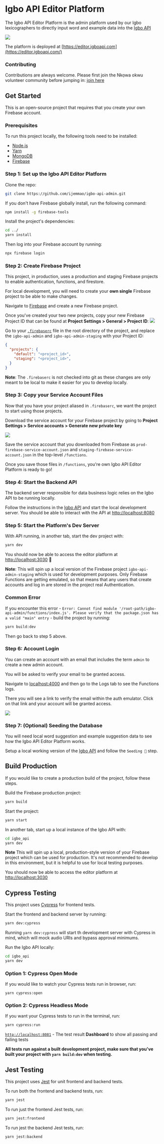 # Igbo API Editor Platform

The Igbo API Editor Platform is the admin platform used by our Igbo lexicographers to directly input word and example data into the [Igbo API](https://igboapi.com)

![](./docs/igbo_api_editor_platform.png)

The platform is deployed at [https://editor.igboapi.com](https://editor.igboapi.com/)


### Contributing

Contributions are always welcome. Please first join the Nkọwa okwu volunteer community before jumping in: [join here](https://nkowaokwu.com/volunteer) 


## Get Started

This is an open-source project that requires that you create your own Firebase account.

### Prerequisites

To run this project locally, the following tools need to be installed:

* [Node.js](https://nodejs.org/en/download/)
* [Yarn](https://classic.yarnpkg.com/en/docs/install)
* [MongoDB](https://docs.mongodb.com/manual/administration/install-community/)
* [Firebase](https://console.firebase.google.com/)

### Step 1: Set up the Igbo API Editor Platform

Clone the repo:

```bash
git clone https://github.com/ijemmao/igbo-api-admin.git
```

If you don't have Firebase globally install, run the following command:

```bash
npm install -g firebase-tools
```

Install the project's dependencies:

```bash
cd ../
yarn install
```

Then log into your Firebase account by running:

```bash
npx firebase login
```

### Step 2: Create Firebase Project

This project, in production, uses a production and staging Firebase projects to enable authentication, functions, and firestore.

For local development, you will need to create your **own single** Firebase project to be able to make changes.

Navigate to [Firebase](https://console.firebase.google.com) and create a new Firebase project.

Once you've created your two new projects, copy your new Firebase Project ID that can be found at  **Project Settings > General > Project ID**:
![](./docs/firebase_project_id.png)

Go to your [`.firebaserc`]('./.firebaserc) file in the root directory of the project,
and replace the `igbo-api-admin` and `igbo-api-admin-staging` with  your Project ID:

```json
{
  "projects": {
    "default": "<project_id>",
    "staging": "<project_id>",
  }
}
```

**Note**: The `.firebaserc` is not checked into git as these changes are only meant to be local to make it easier for you to develop locally.

### Step 3: Copy your Service Account Files

Now that you have your project aliased in `.firebaserc`, we want the project to start using those projects.


Download the service account for your Firebase project by going to **Project Settings > Service accounts > Generate new private key**

![](./docs/firebase_service_account.png)

Save the service account that you downloaded from Firebase as `prod-firebase-service-account.json` and `staging-firebase-service-account.json` in the top-level `/functions`.

Once you save those files in `/functions`, you're own Igbo API Editor Platform is ready to go!

### Step 4: Start the Backend API

The backend server responsible for data business logic relies on the Igbo API to be running locally.

Follow the instructions in the [Igbo API](https://github.com/ijemmao/igbo_api) and start 
the local development server. You should be able to interact with the API at 
[http://localhost:8080](http://localhost:8080)

### Step 5: Start the Platform's Dev Server

With API running, in another tab, start the dev project with:

```bash
yarn dev
```

You should now be able to access the editor platform at [http://localhost:3030](http://localhost:3030) 🎉

**Note**: This will spin up a local version of the Firebase project `igbo-api-admin-staging` which 
is used for development purposes. Only Firebase Functions are getting emulated, so that means
that any users that create accounts and log in are stored in the project real Authentication.

### Common Error

If you encounter this error - ```Error: Cannot find module '/root-path/igbo-api-admin/functions/index.js'. Please verify that the package.json has a valid "main" entry``` - build the project by running:

```bash
yarn build:dev
```

Then go back to step 5 above.

### Step 6: Account Login

You can create an account with an email that includes the term `admin` to create a new admin account.

You will be asked to verify your email to be granted access.

Navigate to [localhost:4000](http://localhost:4000) and then go to the Logs tab to see the Functions logs.

There you will see a link to verify the email within the auth emulator. Click on that link and your account will be granted access.

![](./docs/verify-email.png)

### Step 7: (Optional) Seeding the Database

You will need local word suggestion and example suggestion data to see how the Igbo API Editor Platform works.

Setup a local working version of the [Igbo API](https://github.com/nkowaokwu/igbo_api#seeding-) and follow the `Seeding 🌱` step.

## Build Production

If you would like to create a production build of the project, follow these steps.

Build the Firebase production project:

```bash
yarn build
```

Start the project:

```bash
yarn start
```

In another tab, start up a local instance of the Igbo API with:

```bash
cd igbo_api
yarn dev
```

**Note** This will spin up a local, production-style version of your Firebase project 
which can be used for production. It's not recommended to develop in this environment, but it 
is helpful to use for local testing purposes.

You should now be able to access the editor platform at [http://localhost:3030](http://localhost:3030)

## Cypress Testing

This project uses [Cypress](https://cypress.io) for frontend tests.

Start the frontend and backend server by running:

```bash
yarn dev:cypress
```

Running `yarn dev:cypress` will start th development server with Cypress in mind, which will mock audio URIs and bypass approval minimums.

Run the Igbo API locally:

```bash
cd igbo_api
yarn dev
```

### Option 1: Cypress Open Mode
If you would like to watch your Cypress tests run in browser, run:

```
yarn cypress:open
```

### Option 2: Cypress Headless Mode
If you want your Cypress tests to run in the terminal, run:

```bash
yarn cypress:run
```

[`http://localhost:8081`](http://localhost:8081) - The test result **Dashboard** to show all passing and failing tests


**All tests run against a built development project, make sure that you've built your project with `yarn build:dev` when testing.**

## Jest Testing

This project uses [Jest](https://jestjs.io) for unit frontend and backend tests.

To run both the frontend and backend tests, run:
```bash
yarn jest
```

To run just the frontend Jest tests, run:
```bash
yarn jest:frontend
```

To run jest the backend Jest tests, run:
```bash
yarn jest:backend
```

